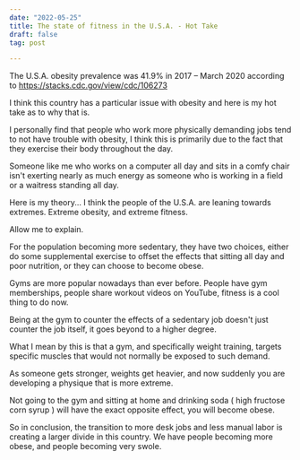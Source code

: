 ```yaml
---
date: "2022-05-25"
title: The state of fitness in the U.S.A. - Hot Take
draft: false
tag: post

---
```


The U.S.A. obesity prevalence was 41.9% in 2017 – March 2020 according to https://stacks.cdc.gov/view/cdc/106273

I think this country has a particular issue with obesity and here is my hot take as to why that is.

I personally find that people who work more physically demanding jobs tend to not have trouble with obesity, I think this is primarily due to the fact that they exercise their body throughout the day.

Someone like me who works on a computer all day and sits in a comfy chair isn't exerting nearly as much energy as someone who is working in a field or a waitress standing all day.

Here is my theory... I think the people of the U.S.A. are leaning towards extremes. Extreme obesity, and extreme fitness.
 
Allow me to explain.

For the population becoming more sedentary, they have two choices, either do some supplemental exercise to offset the effects that sitting all day and poor nutrition, or they can choose to become obese.

Gyms are more popular nowadays than ever before. People have gym memberships, people share workout videos on YouTube, fitness is a cool thing to do now.

Being at the gym to counter the effects of a sedentary job doesn't just counter the job itself, it goes beyond to a higher degree.

What I mean by this is that a gym, and specifically weight training, targets specific muscles that would not normally be exposed to such demand.

As someone gets stronger, weights get heavier, and now suddenly you are developing a physique that is more extreme.

Not going to the gym and sitting at home and drinking soda ( high fructose corn syrup ) will have the exact opposite effect, you will become obese.

So in conclusion, the transition to more desk jobs and less manual labor is creating a larger divide in this country. We have people becoming more obese, and people becoming very swole.

